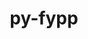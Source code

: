 ---
title: "py-fypp"
layout: cache
categories: [package, develop-2024-06-09]
meta: {"versions": ["3.1"], "compilers": ["gcc@=11.4.0", "gcc@=9.4.0"], "oss": ["ubuntu20.04", "ubuntu22.04"], "platforms": ["linux"], "targets": ["neoverse_v1", "neoverse_v2", "ppc64le", "x86_64_v3"], "stacks": ["e4s", "e4s-neoverse-v2", "e4s-neoverse_v1", "e4s-power", "root"], "num_specs": 4, "num_specs_by_stack": {"e4s-neoverse-v2": 1, "root": 4, "e4s": 1, "e4s-neoverse_v1": 1, "e4s-power": 1}}
spec_details: [{"hash": "hokkzbjky2txa5bqhyskype4ev2qdcig", "compiler": "gcc@=11.4.0", "versions": ["3.1"], "os": "ubuntu22.04", "platform": "linux", "target": "neoverse_v2", "variants": ["build_system=python_pip"], "stacks": ["e4s-neoverse-v2", "root"], "size": "-", "tarball": "https://binaries.spack.io/releases/develop-2024-06-09/build_cache/linux-ubuntu22.04-neoverse_v2/gcc-11.4.0/py-fypp-3.1/linux-ubuntu22.04-neoverse_v2-gcc-11.4.0-py-fypp-3.1-hokkzbjky2txa5bqhyskype4ev2qdcig.spack"}, {"hash": "kekip5xx6ft3p57wf7fegznuux6u276i", "compiler": "gcc@=11.4.0", "versions": ["3.1"], "os": "ubuntu22.04", "platform": "linux", "target": "x86_64_v3", "variants": ["build_system=python_pip"], "stacks": ["e4s", "root"], "size": "-", "tarball": "https://binaries.spack.io/releases/develop-2024-06-09/build_cache/linux-ubuntu22.04-x86_64_v3/gcc-11.4.0/py-fypp-3.1/linux-ubuntu22.04-x86_64_v3-gcc-11.4.0-py-fypp-3.1-kekip5xx6ft3p57wf7fegznuux6u276i.spack"}, {"hash": "mh57un5fuiuprlnnoa2dt3qo7lke4h5q", "compiler": "gcc@=11.4.0", "versions": ["3.1"], "os": "ubuntu22.04", "platform": "linux", "target": "neoverse_v1", "variants": ["build_system=python_pip"], "stacks": ["root", "e4s-neoverse_v1"], "size": "-", "tarball": "https://binaries.spack.io/releases/develop-2024-06-09/build_cache/linux-ubuntu22.04-neoverse_v1/gcc-11.4.0/py-fypp-3.1/linux-ubuntu22.04-neoverse_v1-gcc-11.4.0-py-fypp-3.1-mh57un5fuiuprlnnoa2dt3qo7lke4h5q.spack"}, {"hash": "f7dl3tzq5ihphu5uc7ue6vi3k2l2pss7", "compiler": "gcc@=9.4.0", "versions": ["3.1"], "os": "ubuntu20.04", "platform": "linux", "target": "ppc64le", "variants": ["build_system=python_pip"], "stacks": ["e4s-power", "root"], "size": "-", "tarball": "https://binaries.spack.io/releases/develop-2024-06-09/build_cache/linux-ubuntu20.04-ppc64le/gcc-9.4.0/py-fypp-3.1/linux-ubuntu20.04-ppc64le-gcc-9.4.0-py-fypp-3.1-f7dl3tzq5ihphu5uc7ue6vi3k2l2pss7.spack"}]
---